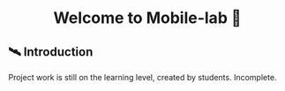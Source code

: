 <h1 align="center">Welcome to Mobile-lab  👋</h1>

## 🛰 Introduction
Project work is still on the learning level, created by students. Incomplete.
<br>

